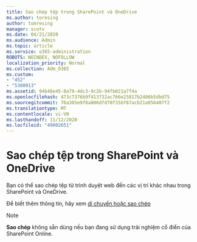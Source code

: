 ```yaml
---
title: Sao chép tệp trong SharePoint và OneDrive
ms.author: toresing
author: tomresing
manager: scotv
ms.date: 04/21/2020
ms.audience: Admin
ms.topic: article
ms.service: o365-administration
ROBOTS: NOINDEX, NOFOLLOW
localization_priority: Normal
ms.collection: Adm_O365
ms.custom:
- "452"
- "5300013"
ms.assetid: 94b46e45-0a79-4dc3-9c2b-94fb021a7f4a
ms.openlocfilehash: 473c7376b9f413732ac766e25817b2406b5dbd75
ms.sourcegitcommit: 76a385e9f8a806dfd70f35bf87acb21a056407f2
ms.translationtype: MT
ms.contentlocale: vi-VN
ms.lasthandoff: 11/12/2020
ms.locfileid: "49002651"
---
```

# <a name="copy-files-in-sharepoint-and-onedrive"></a>Sao chép tệp trong SharePoint và OneDrive

Bạn có thể sao chép tệp từ trình duyệt web đến các vị trí khác nhau trong SharePoint và OneDrive.

Để biết thêm thông tin, hãy xem [di chuyển hoặc sao chép](https://support.microsoft.com/office/00e2f483-4df3-46be-a861-1f5f0c1a87bc)

> [!NOTE]
> **Sao chép** không sẵn dùng nếu bạn đang sử dụng trải nghiệm cổ điển của SharePoint Online.